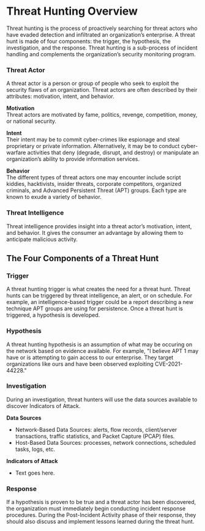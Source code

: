 # Threat Hunting Overview
Threat hunting is the process of proactively searching for threat actors who have evaded detection and infiltrated an organization’s enterprise. A threat hunt is made of four components: the trigger, the hypothesis, the investigation, and the response. Threat hunting is a sub-process of incident handling and complements the organization’s security monitoring program.

### Threat Actor
A threat actor is a person or group of people who seek to exploit the security flaws of an organization. Threat actors are often described by their attributes: motivation, intent, and behavior. 

**Motivation**  
Threat actors are motivated by fame, politics, revenge, competition, money, or national security. 

**Intent**  
Their intent may be to commit cyber-crimes like espionage and steal proprietary or private information. Alternatively, it may be to conduct cyber-warfare activities that deny (degrade, disrupt, and destroy) or manipulate an organization’s ability to provide information services. 

**Behavior**  
The different types of threat actors one may encounter include script kiddies, hacktivists, insider threats, corporate competitors, organized criminals, and Advanced Persistent Threat (APT) groups. Each type are known to exude a variety of behavior. 

### Threat Intelligence
Threat intelligence provides insight into a threat actor’s motivation, intent, and behavior. It gives the consumer an advantage by allowing them to anticipate malicious activity. 

## The Four Components of a Threat Hunt
### Trigger
A threat hunting trigger is what creates the need for a threat hunt. Threat hunts can be triggered by threat intelligence, an alert, or on schedule. For example, an intelligence-based trigger could be a report describing a new technique APT groups are using for persistence. Once a threat hunt is triggered, a hypothesis is developed.  

### Hypothesis
A threat hunting hypothesis is an assumption of what may be occuring on the network based on evidence available. For example, "I believe APT 1 may have or is attempting to gain access to our enterprise. They target organizations like ours and have been observed exploiting CVE-2021-44228."

### Investigation 
During an investigation, threat hunters will use the data sources available to discover Indicators of Attack. 

**Data Sources**  
* Network-Based Data Sources: alerts, flow records, client/server transactions, traffic statistics, and Packet Capture (PCAP) files. 
* Host-Based Data Sources: processes, network connections, scheduled tasks, logs, etc. 

**Indicators of Attack**
* Text goes here.

### Response
If a hypothesis is proven to be true and a threat actor has been discovered, the organization must immediately begin conducting incident response procedures. During the Post-Incident Activity phase of their response, they should also discuss and implement lessons learned during the threat hunt. 
